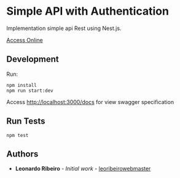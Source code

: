 # Simple API with Authentication

Implementation simple api Rest using Nest.js.

[Access Online](https://https://simple-api-auth.herokuapp.com/docs)

## Development

Run:
```
npm install
npm run start:dev
```

Access [http://localhost:3000/docs](http://localhost:3000/docs) for view swagger specification

## Run Tests

```
npm test
```

## Authors

* **Leonardo Ribeiro** - *Initial work* - [leoribeirowebmaster](https://github.com/leoribeirowebmaster)